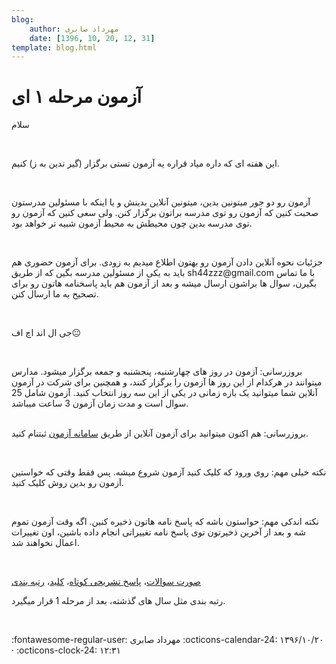 ```yaml
---
blog:
    author: مهرداد صابری
    date: [1396, 10, 20, 12, 31]
template: blog.html
---
```

# آزمون مرحله ۱ ای

<div class="cnt">
<p>سلام</p>
<p><br/></p>
<p>این هفته ای که داره میاد قراره یه آزمون تستی برگزار (گیر ندین به ز) کنیم.</p>
<p><br/></p>
<p>آزمون رو دو جور میتونین بدین، میتونین آنلاین بدینش و یا اینکه با مسئولین مدرستون صحبت کنین که آزمون رو توی مدرسه براتون برگزار کنن. ولی سعی کنین که آزمون رو توی مدرسه بدین چون محیطش به محیط آزمون شبیه تر خواهد بود.</p>
<p><br/></p>
<p>جزئیات نحوه آنلاین دادن آزمون رو بهتون اطلاع میدیم به زودی. برای آزمون حضوری هم باید به یکی از مسئولین مدرسه بگین که از طریق sh44zzz@gmail.com با ما تماس بگیرن، سوال ها براشون ارسال میشه و بعد از آزمون هم باید پاسخنامه هاتون رو برای تصحیح به ما ارسال کنن.</p>
<p><br/></p>
<p>جی ال اند اچ اف😐</p>
<p><br/></p>
<p>بروزرسانی: آزمون در روز های چهارشنبه، پنجشنبه و جمعه برگزار میشود. مدارس میتوانند در هرکدام از این روز ها آزمون را برگزار کنند، و همچنین برای شرکت در آزمون آنلاین شما میتوانید یک بازه زمانی در یکی از این سه روز انتخاب کنید. آزمون شامل 25 سوال است و مدت زمان آزمون 3 ساعت میباشد.</p>
<p><br/>بروزرسانی: هم اکنون میتوانید برای آزمون آنلاین از طریق <a href="http://mcexam.shaazzz.tk/">سامانه آزمون</a> ثبتنام کنید.</p>
<p><br/></p>

<p>نکته خیلی مهم: روی ورود که کلیک کنید آزمون شروع میشه. پس فقط وقتی که خواستین آزمون رو بدین روش کلیک کنید.</p>
<p><br/></p>
<p>نکته اندکی مهم: حواستون باشه که پاسخ نامه هاتون ذخیره کنین. اگه وقت آزمون تموم شه و بعد از آخرین ذخیرتون توی پاسخ نامه تغییراتی انجام داده باشین، اون تغییرات اعمال نخواهند شد.</p>
<p><a href="http://bayanbox.ir/info/5404633343919931585/Solution"><br/></a></p>
<p><a href="http://bayanbox.ir/info/7880262709702215091/%D8%B5%D9%88%D8%B1%D8%AA-%D8%B3%D9%88%D8%A7%D9%84%D8%A7%D8%AA">صورت سوالات</a>، <a href="http://bayanbox.ir/info/8745540224352998923/%D9%BE%D8%A7%D8%B3%D8%AE-%D8%AA%D8%B4%D8%B1%DB%8C%D8%AD%DB%8C">پاسخ تشریحی کوتاه</a>، <a href="http://bayanbox.ir/info/5404633343919931585/%DA%A9%D9%84%DB%8C%D8%AF">کلید</a>، <a href="http://bayanbox.ir/info/5004182071652734093/ScoreBoard">رتبه بندی</a><br/></p>
<p>رتبه بندی مثل سال های گذشته، بعد از مرحله 1 قرار میگیرد.<br/></p>
<p><br/></p>
</div>

<div class="blog-info" markdown>
<span class="blog-author">
:fontawesome-regular-user: مهرداد صابری
</span>
<span class="blog-date">
:octicons-calendar-24: ۱۳۹۶/۱۰/۲۰ · :octicons-clock-24: ۱۲:۳۱
</span>
</div>

